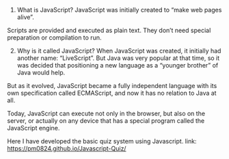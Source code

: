 1. What is JavaScript?
JavaScript was initially created to “make web pages alive”.

Scripts are provided and executed as plain text. They don’t need special preparation or compilation to run.

2. Why is it called JavaScript?
When JavaScript was created, it initially had another name: “LiveScript”. But Java was very popular at that time, so it was decided that positioning a new language as a “younger brother” of Java would help.

But as it evolved, JavaScript became a fully independent language with its own specification called ECMAScript, and now it has no relation to Java at all.

Today, JavaScript can execute not only in the browser, but also on the server, or actually on any device that has a special program called the JavaScript engine.

Here I have developed the basic quiz system using Javascript.
link: https://pm0824.github.io/Javascript-Quiz/